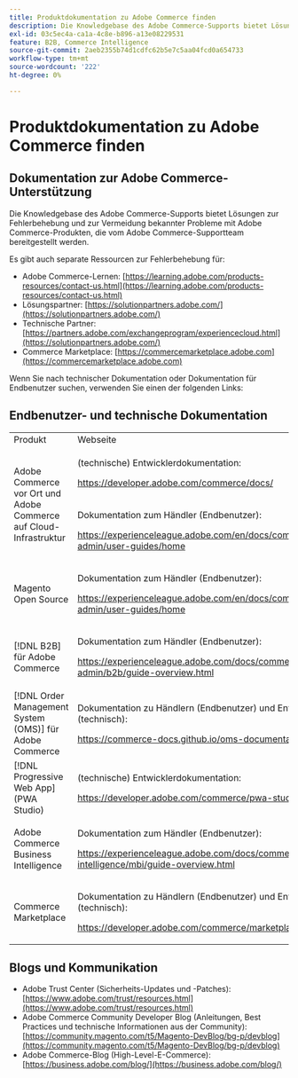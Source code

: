 ```yaml
---
title: Produktdokumentation zu Adobe Commerce finden
description: Die Knowledgebase des Adobe Commerce-Supports bietet Lösungen zur Fehlerbehebung und zur Vermeidung bekannter Probleme mit Adobe Commerce-Produkten, die vom Adobe Commerce-Supportteam bereitgestellt werden.
exl-id: 03c5ec4a-ca1a-4c8e-b896-a13e08229531
feature: B2B, Commerce Intelligence
source-git-commit: 2aeb2355b74d1cdfc62b5e7c5aa04fcd0a654733
workflow-type: tm+mt
source-wordcount: '222'
ht-degree: 0%

---
```


# Produktdokumentation zu Adobe Commerce finden

## Dokumentation zur Adobe Commerce-Unterstützung

Die Knowledgebase des Adobe Commerce-Supports bietet Lösungen zur Fehlerbehebung und zur Vermeidung bekannter Probleme mit Adobe Commerce-Produkten, die vom Adobe Commerce-Supportteam bereitgestellt werden.

Es gibt auch separate Ressourcen zur Fehlerbehebung für:

* Adobe Commerce-Lernen: [https://learning.adobe.com/products-resources/contact-us.html](https://learning.adobe.com/products-resources/contact-us.html)
* Lösungspartner: [https://solutionpartners.adobe.com/](https://solutionpartners.adobe.com/)
* Technische Partner: [https://partners.adobe.com/exchangeprogram/experiencecloud.html](https://solutionpartners.adobe.com/)
* Commerce Marketplace: [https://commercemarketplace.adobe.com](https://commercemarketplace.adobe.com)

Wenn Sie nach technischer Dokumentation oder Dokumentation für Endbenutzer suchen, verwenden Sie einen der folgenden Links:

## Endbenutzer- und technische Dokumentation

<table>
<tbody>
<tr>
<td>Produkt</td>
<td>Webseite</td>
</tr>
<tr>
<td rowspan="2">Adobe Commerce vor Ort und
Adobe Commerce auf Cloud-Infrastruktur</td>
<td>
<p>(technische) Entwicklerdokumentation:</p>
<p><a href="https://developer.adobe.com/commerce/docs/">https://developer.adobe.com/commerce/docs/</a></p>
</td>
</tr>
<tr>
<td>
<p>Dokumentation zum Händler (Endbenutzer):</p>
<p><a href="https://experienceleague.adobe.com/en/docs/commerce-admin/user-guides/home">https://experienceleague.adobe.com/en/docs/commerce-admin/user-guides/home</a></p>
</td>
</tr>
<tr>
<td>
<p>Magento Open Source</p>
<p> </p>
</td>
<td>
<p>Dokumentation zum Händler (Endbenutzer):</p>
<p><a href="https://experienceleague.adobe.com/en/docs/commerce-admin/user-guides/home">https://experienceleague.adobe.com/en/docs/commerce-admin/user-guides/home</a></p>
</td>
</tr>
<tr>
<td>
<p>[!DNL B2B] für Adobe Commerce</p>
<p> </p>
</td>
<td>
<p>Dokumentation zum Händler (Endbenutzer):</p>
<p><a href="https://experienceleague.adobe.com/docs/commerce-admin/b2b/guide-overview.html">https://experienceleague.adobe.com/docs/commerce-admin/b2b/guide-overview.html</a></p>
</td>
</tr>
<tr>
<td>[!DNL Order Management System (OMS)] für Adobe Commerce</td>
<td>
<p>Dokumentation zu Händlern (Endbenutzer) und Entwicklern (technisch):</p>
<p><a href="https://commerce-docs.github.io/oms-documentation-archive/">https://commerce-docs.github.io/oms-documentation-archive/</a></p>
</td>
</tr>
<tr>
<td>[!DNL Progressive Web App] (PWA Studio)</td>
<td>
<p>(technische) Entwicklerdokumentation:</p>
<p><a href="https://developer.adobe.com/commerce/pwa-studio/">https://developer.adobe.com/commerce/pwa-studio/</a></p>
</td>
</tr>
<tr>
<td>Adobe Commerce Business Intelligence</td>
<td>
<p>Dokumentation zum Händler (Endbenutzer):</p>
<p><a href="https://experienceleague.adobe.com/docs/commerce-business-intelligence/mbi/guide-overview.html">https://experienceleague.adobe.com/docs/commerce-business-intelligence/mbi/guide-overview.html</a></p>
</td>
</tr>
<tr>
<td>Commerce Marketplace</td>
<td>
<p>Dokumentation zu Händlern (Endbenutzer) und Entwicklern (technisch):</p>
<p><a href="https://developer.adobe.com/commerce/marketplace/guides/sellers/">https://developer.adobe.com/commerce/marketplace/guides/sellers/</a></p>
</td>
</tr>
</tbody>
</table>


## Blogs und Kommunikation

* Adobe Trust Center (Sicherheits-Updates und -Patches): [https://www.adobe.com/trust/resources.html](https://www.adobe.com/trust/resources.html)
* Adobe Commerce Community Developer Blog (Anleitungen, Best Practices und technische Informationen aus der Community): [https://community.magento.com/t5/Magento-DevBlog/bg-p/devblog](https://community.magento.com/t5/Magento-DevBlog/bg-p/devblog)
* Adobe Commerce-Blog (High-Level-E-Commerce):[https://business.adobe.com/blog/](https://business.adobe.com/blog/)
